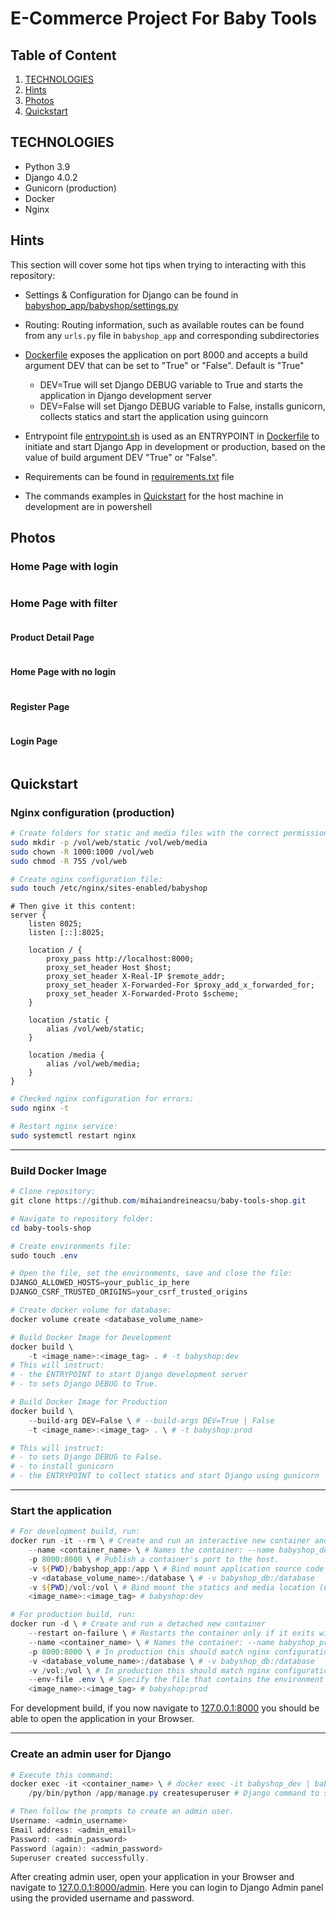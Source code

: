 # E-Commerce Project For Baby Tools

## Table of Content

1. [TECHNOLOGIES](#technologies)
1. [Hints](#hints)
1. [Photos](#photos)
1. [Quickstart](#quickstart)

## TECHNOLOGIES

- Python 3.9
- Django 4.0.2
- Gunicorn (production)
- Docker
- Nginx

## Hints

This section will cover some hot tips when trying to interacting with this repository:

- Settings & Configuration for Django can be found in [babyshop_app/babyshop/settings.py](./babyshop_app/babyshop/settings.py)

- Routing: Routing information, such as available routes can be found from any `urls.py` file in `babyshop_app` and corresponding subdirectories

- [Dockerfile](./Dockerfile) exposes the application on port 8000 and accepts a build argument DEV that can be set to "True" or "False". Default is "True"

  - DEV=True will set Django DEBUG variable to True and starts the application in Django development server
  - DEV=False will set Django DEBUG variable to False, installs gunicorn, collects statics and start the application using guincorn

- Entrypoint file [entrypoint.sh](./entrypoint.sh) is used as an ENTRYPOINT in [Dockerfile](./Dockerfile) to initiate and start Django App in development or production, based on the value of build argument DEV "True" or "False".

- Requirements can be found in [requirements.txt](./requirements.txt) file

- The commands examples in [Quickstart](#quickstart) for the host machine in development are in powershell

## Photos

### Home Page with login

<img alt="" src="./project_images/capture_20220323080815407.jpg"></img>

### Home Page with filter

<img alt="" src="./project_images/capture_20220323080840305.jpg"></img>

#### Product Detail Page

<img alt="" src="./project_images/capture_20220323080934541.jpg"></img>

#### Home Page with no login

<img alt="" src="./project_images/capture_20220323080953570.jpg"></img>

#### Register Page

<img alt="" src="./project_images/capture_20220323081016022.jpg"></img>

#### Login Page

<img alt="" src="./project_images/capture_20220323081044867.jpg"></img>

## Quickstart

### Nginx configuration (production)

```bash
# Create folders for static and media files with the correct permissions
sudo mkdir -p /vol/web/static /vol/web/media
sudo chown -R 1000:1000 /vol/web
sudo chmod -R 755 /vol/web

# Create nginx configuration file:
sudo touch /etc/nginx/sites-enabled/babyshop
```

```nginx
# Then give it this content:
server {
    listen 8025;
    listen [::]:8025;

    location / {
        proxy_pass http://localhost:8000;
        proxy_set_header Host $host;
        proxy_set_header X-Real-IP $remote_addr;
        proxy_set_header X-Forwarded-For $proxy_add_x_forwarded_for;
        proxy_set_header X-Forwarded-Proto $scheme;
    }

    location /static {
        alias /vol/web/static;
    }

    location /media {
        alias /vol/web/media;
    }
}
```

```bash
# Checked nginx configuration for errors:
sudo nginx -t

# Restart nginx service:
sudo systemctl restart nginx
```

---

### Build Docker Image

```powershell
# Clone repository:
git clone https://github.com/mihaiandreineacsu/baby-tools-shop.git

# Navigate to repository folder:
cd baby-tools-shop

# Create environments file:
sudo touch .env

# Open the file, set the environments, save and close the file:
DJANGO_ALLOWED_HOSTS=your_public_ip_here
DJANGO_CSRF_TRUSTED_ORIGINS=your_csrf_trusted_origins

# Create docker volume for database:
docker volume create <database_volume_name>

# Build Docker Image for Development
docker build \
    -t <image_name>:<image_tag> . # -t babyshop:dev
# This will instruct:
# - the ENTRYPOINT to start Django development server
# - to sets Django DEBUG to True.

# Build Docker Image for Production
docker build \
    --build-arg DEV=False \ # --build-args DEV=True | False
    -t <image_name>:<image_tag> . \ # -t babyshop:prod

# This will instruct:
# - to sets Django DEBUG to False.
# - to install gunicorn
# - the ENTRYPOINT to collect statics and start Django using gunicorn
```

---

### Start the application

```powershell
# For development build, run:
docker run -it --rm \ # Create and run an interactive new container and remove the container when stopped
    --name <container_name> \ # Names the container: --name babyshop_dev
    -p 8000:8000 \ # Publish a container's port to the host.
    -v ${PWD}/babyshop_app:/app \ # Bind mount application source code (useful in development)
    -v <database_volume_name>:/database \ # -v babyshop_db:/database
    -v ${PWD}/vol:/vol \ # Bind mount the statics and media location (useful in development)
    <image_name>:<image_tag> # babyshop:dev

# For production build, run:
docker run -d \ # Create and run a detached new container
    --restart on-failure \ # Restarts the container only if it exits with a non-zero exit status
    --name <container_name> \ # Names the container: --name babyshop_prod
    -p 8000:8000 \ # In production this should match nginx configuration
    -v <database_volume_name>:/database \ # -v babyshop_db:/database
    -v /vol:/vol \ # In production this should match nginx configuration
    --env-file .env \ # Specify the file that contains the environment variables.
    <image_name>:<image_tag> # babyshop:prod

```

For development build, if you now navigate to [127.0.0.1:8000](http://127.0.0.1:8000) you should be able to open the application in your Browser.

---

### Create an admin user for Django

```powershell
# Execute this command:
docker exec -it <container_name> \ # docker exec -it babyshop_dev | babyshop_prod
    /py/bin/python /app/manage.py createsuperuser # Django command to start creating an admin user

# Then follow the prompts to create an admin user.
Username: <admin_username>
Email address: <admin_email>
Password: <admin_password>
Password (again): <admin_password>
Superuser created successfully.
```

After creating admin user, open your application in your Browser and navigate to [127.0.0.1:8000/admin](http://127.0.0.1:8000/admin). Here you can login to Django Admin panel using the provided username and password.
